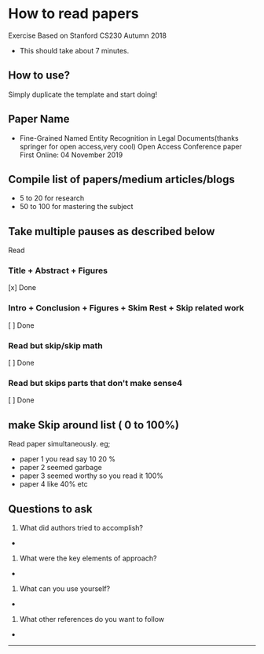 # How to read papers
 Exercise Based on Stanford CS230 Autumn 2018

- This should take about 7 minutes.

## How to use?
Simply duplicate the template and start doing!

## Paper Name

- Fine-Grained Named Entity Recognition in Legal Documents(thanks springer for open access,very cool)
Open Access
Conference paper
First Online: 04 November 2019

## Compile list of papers/medium articles/blogs

- 5 to 20 for research
- 50 to 100 for mastering the subject

## Take multiple pauses as described below
Read

### Title + Abstract + Figures

[x] Done

### Intro + Conclusion + Figures + Skim Rest  + Skip related work

[ ] Done

### Read but skip/skip math

[ ] Done

### Read but skips parts that don't make sense4

[ ] Done

## make Skip around list ( 0 to 100%)

Read paper simultaneously.
eg;
- paper 1 you read say 10 20 %
- paper 2 seemed garbage
- paper 3 seemed worthy so you read it 100%
- paper 4 like 40% etc

## Questions to ask

1. What did authors tried to accomplish?
-

1. What were the key elements of approach?
-

1. What can you use yourself?
-

1. What other references do you want to follow
-


---
